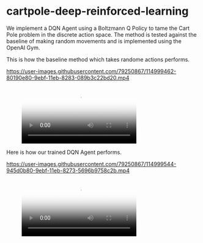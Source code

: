 


# cartpole-deep-reinforced-learning
We implement a DQN Agent using a Boltzmann Q Policy to tame the Cart Pole problem in the discrete action space. The method is tested against the baseline of making random movements and is implemented using the OpenAI Gym.

This is how the baseline method which takes randome actions performs.

https://user-images.githubusercontent.com/79250867/114999462-80190e80-9ebf-11eb-8283-089b3c22bd20.mp4


<figure class="video_container">
  <video controls="true" allowfullscreen="true" poster="cartpole.png">
    <source src="videos/train.mp4" type="video/mp4">
  </video>
</figure>

Here is how our trained DQN Agent performs.

https://user-images.githubusercontent.com/79250867/114999544-945d0b80-9ebf-11eb-8273-5696b9758c2b.mp4


<figure class="video_container">
  <video controls="true" allowfullscreen="true" poster="cartpole.png">
    <source src="videos/test.mp4" type="video/mp4">
  </video>
</figure>
